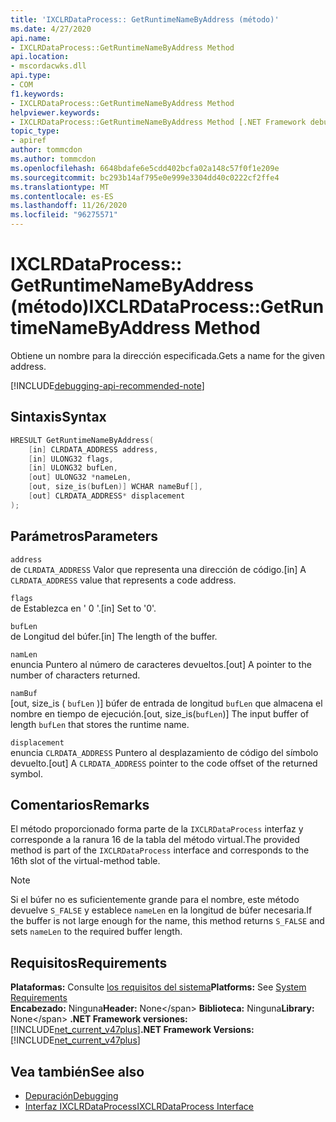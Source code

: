 ```yaml
---
title: 'IXCLRDataProcess:: GetRuntimeNameByAddress (método)'
ms.date: 4/27/2020
api.name:
- IXCLRDataProcess::GetRuntimeNameByAddress Method
api.location:
- mscordacwks.dll
api.type:
- COM
f1.keywords:
- IXCLRDataProcess::GetRuntimeNameByAddress Method
helpviewer.keywords:
- IXCLRDataProcess::GetRuntimeNameByAddress Method [.NET Framework debugging]
topic_type:
- apiref
author: tommcdon
ms.author: tommcdon
ms.openlocfilehash: 6648bdafe6e5cdd402bcfa02a148c57f0f1e209e
ms.sourcegitcommit: bc293b14af795e0e999e3304dd40c0222cf2ffe4
ms.translationtype: MT
ms.contentlocale: es-ES
ms.lasthandoff: 11/26/2020
ms.locfileid: "96275571"
---
```

# <a name="ixclrdataprocessgetruntimenamebyaddress-method"></a><span data-ttu-id="0c1d3-102">IXCLRDataProcess:: GetRuntimeNameByAddress (método)</span><span class="sxs-lookup"><span data-stu-id="0c1d3-102">IXCLRDataProcess::GetRuntimeNameByAddress Method</span></span>

<span data-ttu-id="0c1d3-103">Obtiene un nombre para la dirección especificada.</span><span class="sxs-lookup"><span data-stu-id="0c1d3-103">Gets a name for the given address.</span></span>

[!INCLUDE[debugging-api-recommended-note](../../../../includes/debugging-api-recommended-note.md)]

## <a name="syntax"></a><span data-ttu-id="0c1d3-104">Sintaxis</span><span class="sxs-lookup"><span data-stu-id="0c1d3-104">Syntax</span></span>

```cpp
HRESULT GetRuntimeNameByAddress(
    [in] CLRDATA_ADDRESS address,
    [in] ULONG32 flags,
    [in] ULONG32 bufLen,
    [out] ULONG32 *nameLen,
    [out, size_is(bufLen)] WCHAR nameBuf[],
    [out] CLRDATA_ADDRESS* displacement
);
```

## <a name="parameters"></a><span data-ttu-id="0c1d3-105">Parámetros</span><span class="sxs-lookup"><span data-stu-id="0c1d3-105">Parameters</span></span>

`address`\
<span data-ttu-id="0c1d3-106">de `CLRDATA_ADDRESS` Valor que representa una dirección de código.</span><span class="sxs-lookup"><span data-stu-id="0c1d3-106">[in] A `CLRDATA_ADDRESS` value that represents a code address.</span></span>

`flags`\
<span data-ttu-id="0c1d3-107">de Establezca en ' 0 '.</span><span class="sxs-lookup"><span data-stu-id="0c1d3-107">[in] Set to '0'.</span></span>

`bufLen`\
<span data-ttu-id="0c1d3-108">de Longitud del búfer.</span><span class="sxs-lookup"><span data-stu-id="0c1d3-108">[in] The length of the buffer.</span></span>

`namLen`\
<span data-ttu-id="0c1d3-109">enuncia Puntero al número de caracteres devueltos.</span><span class="sxs-lookup"><span data-stu-id="0c1d3-109">[out] A pointer to the number of characters returned.</span></span>

`namBuf`\
<span data-ttu-id="0c1d3-110">[out, size_is ( `bufLen` )] búfer de entrada de longitud `bufLen` que almacena el nombre en tiempo de ejecución.</span><span class="sxs-lookup"><span data-stu-id="0c1d3-110">[out, size_is(`bufLen`)] The input buffer of length `bufLen` that stores the runtime name.</span></span>

`displacement`\
<span data-ttu-id="0c1d3-111">enuncia `CLRDATA_ADDRESS` Puntero al desplazamiento de código del símbolo devuelto.</span><span class="sxs-lookup"><span data-stu-id="0c1d3-111">[out] A `CLRDATA_ADDRESS` pointer to the code offset of the returned symbol.</span></span>

## <a name="remarks"></a><span data-ttu-id="0c1d3-112">Comentarios</span><span class="sxs-lookup"><span data-stu-id="0c1d3-112">Remarks</span></span>

<span data-ttu-id="0c1d3-113">El método proporcionado forma parte de la `IXCLRDataProcess` interfaz y corresponde a la ranura 16 de la tabla del método virtual.</span><span class="sxs-lookup"><span data-stu-id="0c1d3-113">The provided method is part of the `IXCLRDataProcess` interface and corresponds to the 16th slot of the virtual-method table.</span></span>

> [!NOTE]
> <span data-ttu-id="0c1d3-114">Si el búfer no es suficientemente grande para el nombre, este método devuelve `S_FALSE` y establece `nameLen` en la longitud de búfer necesaria.</span><span class="sxs-lookup"><span data-stu-id="0c1d3-114">If the buffer is not large enough for the name, this method returns `S_FALSE` and sets `nameLen` to the required buffer length.</span></span>

## <a name="requirements"></a><span data-ttu-id="0c1d3-115">Requisitos</span><span class="sxs-lookup"><span data-stu-id="0c1d3-115">Requirements</span></span>

<span data-ttu-id="0c1d3-116">**Plataformas:** Consulte [los requisitos del sistema](../../get-started/system-requirements.md)</span><span class="sxs-lookup"><span data-stu-id="0c1d3-116">**Platforms:** See [System Requirements](../../get-started/system-requirements.md)</span></span>\
<span data-ttu-id="0c1d3-117">**Encabezado:** Ninguna</span><span class="sxs-lookup"><span data-stu-id="0c1d3-117">**Header:** None\</span></span>
<span data-ttu-id="0c1d3-118">**Biblioteca:** Ninguna</span><span class="sxs-lookup"><span data-stu-id="0c1d3-118">**Library:** None\</span></span>
<span data-ttu-id="0c1d3-119">**.NET Framework versiones:**[!INCLUDE[net_current_v47plus](../../../../includes/net-current-v47plus.md)]</span><span class="sxs-lookup"><span data-stu-id="0c1d3-119">**.NET Framework Versions:** [!INCLUDE[net_current_v47plus](../../../../includes/net-current-v47plus.md)]</span></span>

## <a name="see-also"></a><span data-ttu-id="0c1d3-120">Vea también</span><span class="sxs-lookup"><span data-stu-id="0c1d3-120">See also</span></span>

- [<span data-ttu-id="0c1d3-121">Depuración</span><span class="sxs-lookup"><span data-stu-id="0c1d3-121">Debugging</span></span>](index.md)
- [<span data-ttu-id="0c1d3-122">Interfaz IXCLRDataProcess</span><span class="sxs-lookup"><span data-stu-id="0c1d3-122">IXCLRDataProcess Interface</span></span>](ixclrdataprocess-interface.md)
